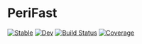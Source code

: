 # PeriFast

[![Stable](https://img.shields.io/badge/docs-stable-blue.svg)](https://kfrb.github.io/PeriFast.jl/stable/)
[![Dev](https://img.shields.io/badge/docs-dev-blue.svg)](https://kfrb.github.io/PeriFast.jl/dev/)
[![Build Status](https://github.com/kfrb/PeriFast.jl/actions/workflows/CI.yml/badge.svg?branch=main)](https://github.com/kfrb/PeriFast.jl/actions/workflows/CI.yml?query=branch%3Amain)
[![Coverage](https://codecov.io/gh/kfrb/PeriFast.jl/branch/main/graph/badge.svg)](https://codecov.io/gh/kfrb/PeriFast.jl)
